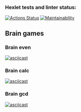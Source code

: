 ### Hexlet tests and linter status:
[![Actions Status](https://github.com/kvalexandr/php-project-45/workflows/hexlet-check/badge.svg)](https://github.com/kvalexandr/php-project-45/actions)
[![Maintainability](https://api.codeclimate.com/v1/badges/0fd5d808a2e99e3eaa27/maintainability)](https://codeclimate.com/github/kvalexandr/php-project-45/maintainability)

## Brain games

### Brain even
[![asciicast](https://asciinema.org/a/701208.svg)](https://asciinema.org/a/701208)

### Brain calc
[![asciicast](https://asciinema.org/a/701349.svg)](https://asciinema.org/a/701349)

### Brain gcd
[![asciicast](https://asciinema.org/a/701354.svg)](https://asciinema.org/a/701354)
